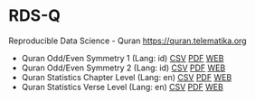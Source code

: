 # RDS-Q
Reproducible Data Science - Quran https://quran.telematika.org

- Quran Odd/Even Symmetry 1 (Lang: id) [CSV](https://github.com/eueung/rds-q/blob/master/data/rds-q-1.csv) [PDF](https://github.com/eueung/rds-q/blob/master/PDF/RDS-Q-001.pdf) [WEB](https://quran.telematika.org/00001/simetri.html)
- Quran Odd/Even Symmetry 2 (Lang: id) [CSV](https://github.com/eueung/rds-q/blob/master/data/rds-q-2.csv) [PDF](https://github.com/eueung/rds-q/blob/master/PDF/RDS-Q-002.pdf) [WEB](https://quran.telematika.org/00002/simetri-ayat.html)
- Quran Statistics Chapter Level (Lang: en) [CSV](https://github.com/eueung/rds-q/blob/master/data/rds-q-3.csv) [PDF](https://github.com/eueung/rds-q/blob/master/PDF/RDS-Q-003.pdf) [WEB](https://quran.telematika.org/00003/quran-statistics-114.html)
- Quran Statistics Verse Level (Lang: en) [CSV](https://github.com/eueung/rds-q/blob/master/data/rds-q-4.csv) [PDF](https://github.com/eueung/rds-q/blob/master/PDF/RDS-Q-004.pdf) [WEB](https://quran.telematika.org/00004/quran-statistics-6236.html)


